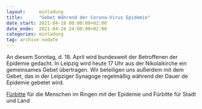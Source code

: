 ```yaml
---
layout:     einladung
title:      "Gebet Während der Corona-Virus Epidemie"
date_start: 2021-04-18 00:00:00+02:00
date_ende:  2021-04-24 24:00:00+02:00
categories: einladung
tag: archive nodate
---
```


An diesem Sonntag, d. 18. April wird bundesweit der Betroffenen der Epidemie gedacht.
In Leipzig wird heute 17 Uhr aus der Nikolaikirche ein gemeinsames Gebet übertragen.
Wir beteiligen uns außerdem mit dem Gebet, das in der Leipziger Synagoge regelmäßig während der Dauer de Epidemie gebetet wird.

<a class="link" href="https://www.facebook.com/AriowitschHaus/videos/722328881768787/"> Fürbitte</a> für die Menschen im Ringen mit der Epidemie und Fürbitte für Stadt und Land
